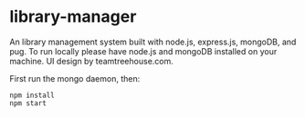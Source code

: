 # library-manager
An library management system built with node.js, express.js, mongoDB, and pug. To run locally please have node.js and mongoDB installed on your machine. UI design by teamtreehouse.com.

First run the mongo daemon, then:

    npm install
    npm start
